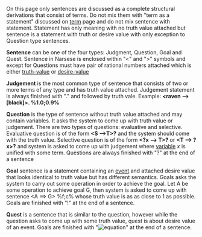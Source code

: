 On this page only sentences are discussed as a complete structural derivations that consist of terms.  Do not mix them with "term as a statement" discussed on [term](https://github.com/opennars/opennars/wiki/Term:-types,-format) page and do not mix sentence with statement. Statement has only meaning with no truth value attached but sentence is a statement with truth or desire value with only exception to Question type sentences.

**Sentence** can be one of the four types: Judgment, Question, Goal and Quest. Sentence in Narsese is enclosed within "<" and ">" symbols and except for Questions must have pair of rational numbers attached which is either [truth-value](https://github.com/opennars/opennars/wiki/Truth-Value:-Definition-and-Examples) or [desire-value](https://github.com/opennars/opennars/wiki/Desire-Value:-Definition-and-Examples)

**Judgement** is the most common type of sentence that consists of two or more terms of any type and has truth value attached. Judgement statement is always finished with "." and followed by truth vale. Example: **<raven --> [black]>. %1.0;0.9%**

**Question** is the type of sentence without truth value attached and may contain variables. It asks the system to come up with truth value or judgement. There are two types of questions: evaluative and selective. Evaluative question is of the form **<S -->T>?** and the system should come with the truth value. Selective question is of the form **<?x --> T>?** or **<T --> ?x>?** and system is asked to come up with judgement where [variable](https://github.com/opennars/opennars/wiki/Use-of-Variables-in-OpenNARS) _x_ is unified with some term. Questions are always finished with "?" at the end of a sentence

**Goal** sentence is a statement containing an [event](https://github.com/opennars/opennars/wiki/Temporal-Inference) and attached desire value that looks identical to truth value but has different semantics. Goals asks the system to carry out some operation in order to achieve the goal. Let A be some operation to achieve goal G, then system is asked to come up with sentence <A ==> G> %f;c% whose truth value is as as close to 1 as possible. Goals are finished with "!" at the end of a sentence. 

**Quest** is a sentence that is similar to the question, however while the question asks to come up with some truth value, quest is about desire value of an event. Goals are finished with "![equation](http://bit.ly/2S18QfZ)" at the end of a sentence.


